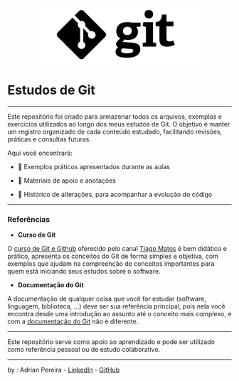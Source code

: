 
<p align="center">
<img src="./assets/logo-git.png" />
</p>

# Estudos de Git
---

Este repositório foi criado para armazenar todos os arquivos, 
exemplos e exercícios utilizados ao longo dos meus estudos de Git.
O objetivo é manter um registro organizado de cada conteúdo estudado,
 facilitando revisões, práticas e consultas futuras.

Aqui você encontrará:

 - 📂 Exemplos práticos apresentados durante as aulas

 - 📄 Materiais de apoio e anotações

 - 🔄 Histórico de alterações, para acompanhar a evolução do código

---
### Referências
 - **Curso de Git**

O 
[curso de Git e Github](https://www.youtube.com/watch?v=2c7yWlpWDJM&list=PLcoYAcR89n-qbO7YAVj5S0alABLis_QVU) 
oferecido pelo canal [Tiago Matos](https://www.youtube.com/@tiagomatosweb) é 
bem didático e prático, apresenta os conceitos do Git de forma simples e objetiva, 
com exemplos que ajudam na compreenção de conceitos importantes para quem está iniciando 
seus estudos sobre o software.

 - **Documentação do Git**

A documentação de qualquer coisa que você for estudar (software, linguagem, biblioteca, ...) 
deve ser sua referência principal, pois nela você encontra desde uma introdução ao assunto 
até o conceito mais complexo, e com a [documentação do Git](https://git-scm.com/docs/git/pt_BR)
não é diferente.

---

Este repositório serve como apoio ao aprendizado e pode ser utilizado como referência pessoal ou de estudo colaborativo.

---
by : Adrian Pereira - [LinkedIn](https://git-scm.com/downloads) - [GitHub](https://github.com/adrianPers)







